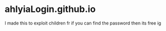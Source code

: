# ahlyiaLogin.github.io
I made this to exploit children fr
if you can find the password then its free ig
